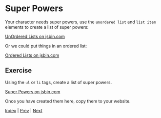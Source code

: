 # Super Powers

Your character needs super powers, use the `unordered list` and `list item` elements to create a list of super powers:

<a class="jsbin-embed" href="https://jsbin.com/dupebu/1/embed?html,output">UnOrdered Lists on jsbin.com</a>

Or we could put things in an ordered list:

<a class="jsbin-embed" href="https://jsbin.com/kelaqi/2/embed?html,output">Ordered Lists on jsbin.com</a>

## Exercise

Using the `ul` or `li` tags, create a list of super powers.

<a class="jsbin-embed" href="https://jsbin.com/gukoja/1/embed?html,output">Super Powers on jsbin.com</a>

Once you have created them here, copy them to your website.

[Index](.) | [Prev](story) | [Next](avatar)
